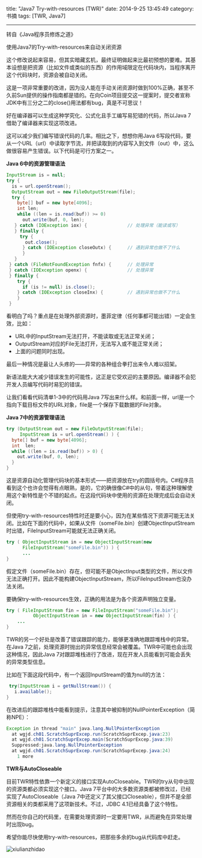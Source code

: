 title: "Java7 Try-with-resources (TWR)"
date: 2014-9-25 13:45:49
category: 书摘
tags: [TWR, Java7]

---

转自《Java程序员修炼之道》

使用Java7的Try-with-resources来自动关闭资源

这个修改说起来容易，但其实暗藏玄机，最终证明做起来比最初预想的要难。其基本设想是把资源（比如文件或类似的东西）的作用域限定在代码块内，当程序离开这个代码块时，资源会被自动关闭。

这是一项非常重要的改进，因为没人能在手动关闭资源时做到100%正确，甚至不久前Sun提供的操作指南都是错的。在向Coin项目提交这一提案时，提交者宣称JDK中有三分之二的close()用法都有bug，真是不可思议！

好在编译器可以生成这种学究化、公式化且手工编写易犯错的代码，所以Java 7借助了编译器来实现这项改进。

这可以减少我们编写错误代码的几率。相比之下，想想你用Java 6写段代码，要从一个URL（url）中读取字节流，并把读取到的内容写入到文件（out）中，这么做很容易产生错误。以下代码是可行方案之一。


**Java 6中的资源管理语法**

```java
InputStream is = null;
try {
  is = url.openStream();
  OutputStream out = new FileOutputStream(file);
  try {
    byte[] buf = new byte[4096];
    int len;
    while ((len = is.read(buf)) >= 0)
      out.write(buf, 0, len);
   } catch (IOException iox) {               // 处理异常（能读或写）
   } finally {
     try {
       out.close();
      } catch (IOException closeOutx) {      // 遇到异常也做不了什么
      }
   }
 } catch (FileNotFoundException fnfx) {      // 处理异常
 } catch (IOException openx) {               // 处理异常
 } finally {
    try {
      if (is != null) is.close();
    } catch (IOException closeInx) {         // 遇到异常也做不了什么
    }
 }
```

看明白了吗？重点是在处理外部资源时，墨菲定律（任何事都可能出错）一定会生效，比如：

- URL中的InputStream无法打开，不能读取或无法正常关闭；
- OutputStream对应的File无法打开，无法写入或不能正常关闭；
- 上面的问题同时出现。


最后一种情况是最让人头疼的——异常的各种组合拳打出来令人难以招架。

新语法能大大减少错误发生的可能性，这正是它受欢迎的主要原因。编译器不会犯开发人员编写代码时易犯的错误。

让我们看看代码清单1-3中的代码用Java 7写出来什么样。和前面一样，url是一个指向下载目标文件的URL对象，file是一个保存下载数据的File对象。


**Java 7中的资源管理语法**

```java
try (OutputStream out = new FileOutputStream(file);
     InputStream is = url.openStream() ) {
  byte[] buf = new byte[4096];
  int  len;
  while ((len = is.read(buf)) > 0) {
    out.write(buf, 0, len);
  }
}
```

这是资源自动化管理代码块的基本形式——把资源放在try的圆括号内。C#程序员看到这个也许会觉得有点眼熟，是的，它的确很像C#中的从句，带着这种理解使用这个新特性是个不错的起点。在这段代码块中使用的资源在处理完成后会自动关闭。

但使用try-with-resources特性时还是要小心，因为在某些情况下资源可能无法关闭。比如在下面的代码中，如果从文件（someFile.bin）创建ObjectInputStream时出错，FileInputStream可能就无法正确关闭。

```java
try ( ObjectInputStream in = new ObjectInputStream(new
      FileInputStream("someFile.bin")) ) { 
      ...
}
```

假定文件（someFile.bin）存在，但可能不是ObjectInput类型的文件，所以文件无法正确打开。因此不能构建ObjectInputStream，所以FileInputStream也没办法关闭。

要确保try-with-resources生效，正确的用法是为各个资源声明独立变量。

```java
try ( FileInputStream fin = new FileInputStream("someFile.bin");
          ObjectInputStream in = new ObjectInputStream(fin) ) {
    ...
}
```

TWR的另一个好处是改善了错误跟踪的能力，能够更准确地跟踪堆栈中的异常。在Java 7之前，处理资源时抛出的异常信息经常会被覆盖。TWR中可能也会出现这种情况，因此Java 7对跟踪堆栈进行了改进，现在开发人员能看到可能会丢失的异常类型信息。


比如在下面这段代码中，有一个返回InputStream的值为null的方法：

```java
 try(InputStream i = getNullStream()) {
   i.available();
}
```

在改进后的跟踪堆栈中能看到提示，注意其中被抑制的NullPointerException（简称NPE）：

```java
Exception in thread "main" java.lang.NullPointerException 
  at wgjd.ch01.ScratchSuprExcep.run(ScratchSuprExcep.java:23)
  at wgjd.ch01.ScratchSuprExcep.main(ScratchSuprExcep.java:39)
  Suppressed:java.lang.NullPointerException 
  at wgjd.ch01.ScratchSuprExcep.run(ScratchSuprExcep.java:24)   
    1 more
```

**TWR与AutoCloseable**

目前TWR特性依靠一个新定义的接口实现AutoCloseable。TWR的try从句中出现的资源类都必须实现这个接口。Java 7平台中的大多数资源类都被修改过，已经实现了AutoCloseable（Java 7中还定义了其父接口Closeable），但并不是全部资源相关的类都采用了这项新技术。不过，JDBC 4.1已经具备了这个特性。


然而在你自己的代码里，在需要处理资源时一定要用TWR，从而避免在异常处理时出现bug。

希望你能尽快使用try-with-resources，把那些多余的bug从代码库中赶走。


![xiulianzhidao](/images/xiulianzhidao.png)